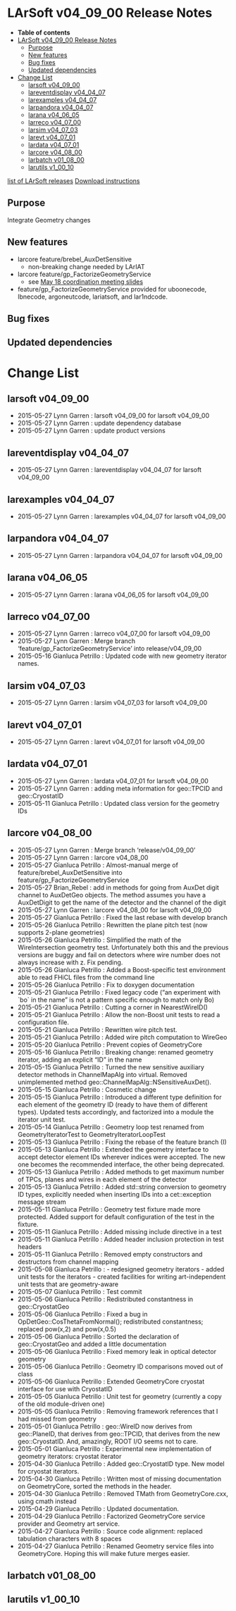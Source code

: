 LArSoft v04\_09\_00 Release Notes
======================================================================

-   **Table of contents**
-   [LArSoft v04\_09\_00 Release Notes](#LArSoft-v04_09_00-Release-Notes)
    -   [Purpose](#Purpose)
    -   [New features](#New-features)
    -   [Bug fixes](#Bug-fixes)
    -   [Updated dependencies](#Updated-dependencies)
-   [Change List](#Change-List)
    -   [larsoft v04\_09\_00](#larsoft-v04_09_00)
    -   [lareventdisplay v04\_04\_07](#lareventdisplay-v04_04_07)
    -   [larexamples v04\_04\_07](#larexamples-v04_04_07)
    -   [larpandora v04\_04\_07](#larpandora-v04_04_07)
    -   [larana v04\_06\_05](#larana-v04_06_05)
    -   [larreco v04\_07\_00](#larreco-v04_07_00)
    -   [larsim v04\_07\_03](#larsim-v04_07_03)
    -   [larevt v04\_07\_01](#larevt-v04_07_01)
    -   [lardata v04\_07\_01](#lardata-v04_07_01)
    -   [larcore v04\_08\_00](#larcore-v04_08_00)
    -   [larbatch v01\_08\_00](#larbatch-v01_08_00)
    -   [larutils v1\_00\_10](#larutils-v1_00_10)

[list of LArSoft releases](LArSoft_release_list)
[Download instructions](http://scisoft.fnal.gov/scisoft/bundles/larsoft/v04_09_00/larsoft-v04_09_00.html)

Purpose
--------------------

Integrate Geometry changes

New features
------------------------------

-   larcore feature/brebel\_AuxDetSensitive
    -   non-breaking change needed by LArIAT
-   larcore feature/gp\_FactorizeGeometryService
    -   see [May 18 coordination meeting slides](https://indico.fnal.gov/getFile.py/access?contribId=1&resId=0&materialId=slides&confId=9987)
-   feature/gp\_FactorizeGeometryService provided for uboonecode, lbnecode, argoneutcode, lariatsoft, and lar1ndcode.

Bug fixes
------------------------

Updated dependencies
----------------------------------------------

Change List
============================

larsoft v04\_09\_00
------------------------------------------

-   2015-05-27 Lynn Garren : larsoft v04\_09\_00 for larsoft v04\_09\_00
-   2015-05-27 Lynn Garren : update dependency database
-   2015-05-27 Lynn Garren : update product versions

lareventdisplay v04\_04\_07
----------------------------------------------------------

-   2015-05-27 Lynn Garren : lareventdisplay v04\_04\_07 for larsoft v04\_09\_00

larexamples v04\_04\_07
--------------------------------------------------

-   2015-05-27 Lynn Garren : larexamples v04\_04\_07 for larsoft v04\_09\_00

larpandora v04\_04\_07
------------------------------------------------

-   2015-05-27 Lynn Garren : larpandora v04\_04\_07 for larsoft v04\_09\_00

larana v04\_06\_05
----------------------------------------

-   2015-05-27 Lynn Garren : larana v04\_06\_05 for larsoft v04\_09\_00

larreco v04\_07\_00
------------------------------------------

-   2015-05-27 Lynn Garren : larreco v04\_07\_00 for larsoft v04\_09\_00
-   2015-05-27 Lynn Garren : Merge branch ‘feature/gp\_FactorizeGeometryService’ into release/v04\_09\_00
-   2015-05-16 Gianluca Petrillo : Updated code with new geometry iterator names.

larsim v04\_07\_03
----------------------------------------

-   2015-05-27 Lynn Garren : larsim v04\_07\_03 for larsoft v04\_09\_00

larevt v04\_07\_01
----------------------------------------

-   2015-05-27 Lynn Garren : larevt v04\_07\_01 for larsoft v04\_09\_00

lardata v04\_07\_01
------------------------------------------

-   2015-05-27 Lynn Garren : lardata v04\_07\_01 for larsoft v04\_09\_00
-   2015-05-27 Lynn Garren : adding meta information for geo::TPCID and geo::CryostatID
-   2015-05-11 Gianluca Petrillo : Updated class version for the geometry IDs

larcore v04\_08\_00
------------------------------------------

-   2015-05-27 Lynn Garren : Merge branch ‘release/v04\_09\_00’
-   2015-05-27 Lynn Garren : larcore v04\_08\_00
-   2015-05-27 Gianluca Petrillo : Almost-manual merge of feature/brebel\_AuxDetSensitive into feature/gp\_FactorizeGeometryService
-   2015-05-27 Brian\_Rebel : add in methods for going from AuxDet digit channel to AuxDetGeo objects. The method assumes you have a AuxDetDigit to get the name of the detector and the channel of the digit
-   2015-05-27 Lynn Garren : larcore v04\_08\_00 for larsoft v04\_09\_00
-   2015-05-27 Gianluca Petrillo : Fixed the last rebase with develop branch
-   2015-05-26 Gianluca Petrillo : Rewritten the plane pitch test (now supports 2-plane geometries)
-   2015-05-26 Gianluca Petrillo : Simplified the math of the WireIntersection geometry test. Unfortunately both this and the previous versions are buggy and fail on detectors where wire number does not always increase with z. Fix pending.
-   2015-05-26 Gianluca Petrillo : Added a Boost-specific test environment able to read FHiCL files from the command line
-   2015-05-26 Gianluca Petrillo : Fix to doxygen documentation
-   2015-05-21 Gianluca Petrillo : Fixed legacy code (“an experiment with \`bo\` in the name” is not a pattern specific enough to match only Bo)
-   2015-05-21 Gianluca Petrillo : Cutting a corner in NearestWireID()
-   2015-05-21 Gianluca Petrillo : Allow the non-Boost unit tests to read a configuration file.
-   2015-05-21 Gianluca Petrillo : Rewritten wire pitch test.
-   2015-05-21 Gianluca Petrillo : Added wire pitch computation to WireGeo
-   2015-05-20 Gianluca Petrillo : Prevent copies of GeometryCore
-   2015-05-16 Gianluca Petrillo : Breaking change: renamed geometry iterator, adding an explicit “ID” in the name
-   2015-05-15 Gianluca Petrillo : Turned the new sensitive auxiliary detector methods in ChannelMapAlg into virtual. Removed unimplemented method geo::ChannelMapAlg::NSensitiveAuxDet().
-   2015-05-15 Gianluca Petrillo : Cosmetic change
-   2015-05-15 Gianluca Petrillo : Introduced a different type definition for each element of the geometry ID (ready to have them of different types). Updated tests accordingly, and factorized into a module the iterator unit test.
-   2015-05-14 Gianluca Petrillo : Geometry loop test renamed from GeometryIteratorTest to GeometryIteratorLoopTest
-   2015-05-13 Gianluca Petrillo : Fixing the rebase of the feature branch (I)
-   2015-05-13 Gianluca Petrillo : Extended the geometry interface to accept detector element IDs wherever indices were accepted. The new one becomes the recommended interface, the other being deprecated.
-   2015-05-13 Gianluca Petrillo : Added methods to get maximum number of TPCs, planes and wires in each element of the detector
-   2015-05-13 Gianluca Petrillo : Added std::string conversion to geometry ID types, explicitly needed when inserting IDs into a cet::exception message stream
-   2015-05-11 Gianluca Petrillo : Geometry test fixture made more protected. Added support for default configuration of the test in the fixture.
-   2015-05-11 Gianluca Petrillo : Added missing include directive in a test
-   2015-05-11 Gianluca Petrillo : Added header inclusion protection in test headers
-   2015-05-11 Gianluca Petrillo : Removed empty constructors and destructors from channel mapping
-   2015-05-08 Gianluca Petrillo : - redesigned geometry iterators - added unit tests for the iterators - created facilities for writing art-independent unit tests that are geometry-aware
-   2015-05-07 Gianluca Petrillo : Test commit
-   2015-05-06 Gianluca Petrillo : Redistributed constantness in geo::CryostatGeo
-   2015-05-06 Gianluca Petrillo : Fixed a bug in OpDetGeo::CosThetaFromNormal(); redistributed constantness; replaced pow(x,2) and pow(x,0.5)
-   2015-05-06 Gianluca Petrillo : Sorted the declaration of geo::CryostatGeo and added a little documentation
-   2015-05-06 Gianluca Petrillo : Fixed memory leak in optical detector geometry
-   2015-05-06 Gianluca Petrillo : Geometry ID comparisons moved out of class
-   2015-05-06 Gianluca Petrillo : Extended GeometryCore cryostat interface for use with CryostatID
-   2015-05-05 Gianluca Petrillo : Unit test for geometry (currently a copy of the old module-driven one)
-   2015-05-05 Gianluca Petrillo : Removing framework references that I had missed from geometry
-   2015-05-01 Gianluca Petrillo : geo::WireID now derives from geo::PlaneID, that derives from geo::TPCID, that derives from the new geo::CryostatID. And, amazingly, ROOT I/O seems not to care.
-   2015-05-01 Gianluca Petrillo : Experimental new implementation of geometry iterators: cryostat iterator
-   2015-04-30 Gianluca Petrillo : Added geo::CryostatID type. New model for cryostat iterators.
-   2015-04-30 Gianluca Petrillo : Written most of missing documentation on GeometryCore, sorted the methods in the header.
-   2015-04-30 Gianluca Petrillo : Removed TMath from GeometryCore.cxx, using cmath instead
-   2015-04-29 Gianluca Petrillo : Updated documentation.
-   2015-04-29 Gianluca Petrillo : Factorized GeometryCore service provider and Geometry art service.
-   2015-04-27 Gianluca Petrillo : Source code alignment: replaced tabulation characters with 8 spaces
-   2015-04-27 Gianluca Petrillo : Renamed Geometry service files into GeometryCore. Hoping this will make future merges easier.

larbatch v01\_08\_00
--------------------------------------------

larutils v1\_00\_10
------------------------------------------
